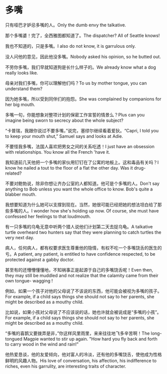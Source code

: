 # 多嘴

<p><span class="chinese">只有哑巴才妒忌多嘴的人。</span><span class="english">Only the dumb envy the talkative.</span></p>

<p><span class="chinese">那个多嘴婆！完了，全西雅图都知道了。</span><span class="english">The dispatcher? All of Seattle knows!</span></p>

<p><span class="chinese">我也不知道的，只是多嘴。</span><span class="english">I also do not know, it is garrulous only.</span></p>

<p><span class="chinese">没人问他的意见，因此他没多嘴。</span><span class="english">Nobody asked his opinion, so he butted out.</span></p>

<p><span class="chinese">不劳你多嘴，我们早就知道狗是长什么样子的。</span><span class="english">We already know what a dog really looks like.</span></p>

<p><span class="chinese">母亲对我们多嘴，你可以理解他们吗？</span><span class="english">To us by mother tongue, you can understand them?</span></p>

<p><span class="chinese">因为她多嘴，所以受到同伴们的抱怨。</span><span class="english">She was complained by companions for her big mouth.</span></p>

<p><span class="chinese">多嘴一句，你能想象对整项计划的保密工作宣誓的情景么？</span><span class="english">Plus can you imagine being sworn to secrecy about the whole subject?</span></p>

<p><span class="chinese">“卡普瑞，我跟你说过不要多嘴，”说完，塞缪尔继续看着爱狄。</span><span class="english">“Capri, I told you to keep your mouth shut,” Samuel says and looks at Adie.</span></p>

<p><span class="chinese">不要怪我多嘴，法国人喜欢把男女之间的关系吃透！</span><span class="english">I just have an obsession with relationships. You know all the French 'have it.</span></p>

<p><span class="chinese">我知道前几天他把一个多嘴的家伙用钉钉在了公寓的地板上。这和毒品有关吗？</span><span class="english">I know he nailed a tout to the floor of a flat the other day. Was it drug-related?</span></p>

<p><span class="chinese">不要对鲍勃说，除非你想让齐办公室的人都知道。他可是个多嘴的人。</span><span class="english">Don't say anything to Bob unless you want the whole office to know. Bob's quite a blabber mouth.</span></p>

<p><span class="chinese">我想要知道为什么她可以支撑到现在。当然，她很可能已经把她的想法坦白给了那些多嘴的人。</span><span class="english">I wonder how she's holding up now. Of course, she must have confessed her feelings to that loudmouth.</span></p>

<p><span class="chinese">有一只多嘴的乌龟无意中听两个猎人说他们计划第二天去捉乌龟。</span><span class="english">A talkative turtle overheard two hunters say that they were planning to catch turtles the very next day.</span></p>

<p><span class="chinese">病人，任何病人，都有权要求医生尊重他的隐情，有权不吃一个多嘴饶舌的医生的亏。</span><span class="english">A patient, any patient, is entitled to have confidence respected, to be protected against a gabby doctor.</span></p>

<p><span class="chinese">甚至有的还懵懵懂懂地，不知祸事正是起源于自己的多嘴饶舌呢！</span><span class="english">Even then, they may still be muddled and not realize that the calamity came from their own tongue- wagging !</span></p>

<p><span class="chinese">例如，如果一个孩子对他的父母说了不该说的东西，他可能会被视为多嘴的孩子。</span><span class="english">For example, if a child says things she should not say to her parents, she might be described as a mouthy child.</span></p>

<p><span class="chinese">比如说，如果小孩对父母说了不应该说的话，她也许就会被说成是“多嘴的小孩”。</span><span class="english">For example, if a child says things she should not say to her parents, she might be described as a mouthy child.</span></p>

<p><span class="chinese">“多嘴的喜鹊又要拨弄是非，”你这样风里雨里，来来往往地飞多辛苦啊！</span><span class="english">The long-tongued Magpie wanted to stir up again. "How hard you fly back and forth to carry wood in the wind and rain!"</span></p>

<p><span class="chinese">他热爱恳谈，他的友爱倾向，他对富人的冷淡，还有他的多嘴饶舌，使他成为性格鲜明的风趣人物。</span><span class="english">His love of conversation, his affection, his indifference to riches, even his garrulity, are interesting traits of character.</span></p>

